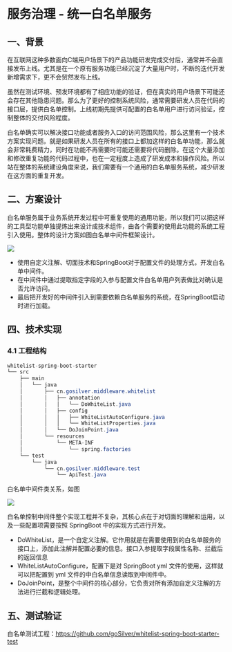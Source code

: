 # 服务治理 - 统一白名单服务
## 一、背景
在互联网这种多数面向C端用户场景下的产品功能研发完成交付后，通常并不会直接发布上线。尤其是在一个原有服务功能已经沉淀了大量用户时，不断的迭代开发新增需求下，更不会贸然发布上线。

虽然在测试环境、预发环境都有了相应功能的验证，但在真实的用户场景下可能还会存在其他隐患问题。那么为了更好的控制系统风险，通常需要研发人员在代码的接口层，提供白名单控制。上线初期先提供可配置的白名单用户进行访问验证，控制整体的交付风险程度。

白名单确实可以解决接口功能或者服务入口的访问范围风险，那么这里有一个技术方案实现问题。就是如果研发人员在所有的接口上都加这样的白名单功能，那么就会非常耗费精力，同时在功能不再需要时可能还需要将代码删除。在这个大量添加和修改重复功能的代码过程中，也在一定程度上造成了研发成本和操作风险。所以站在整体的系统建设角度来说，我们需要有一个通用的白名单服务系统，减少研发在这方面的重复开发。

## 二、方案设计
白名单服务属于业务系统开发过程中可重复使用的通用功能，所以我们可以把这样的工具型功能单独提炼出来设计成技术组件，由各个需要的使用此功能的系统工程引入使用。整体的设计方案如图白名单中间件框架设计。

![](https://p3-juejin.byteimg.com/tos-cn-i-k3u1fbpfcp/a2c492febbc742ba8eeb5425bea972cc~tplv-k3u1fbpfcp-jj-mark:3024:0:0:0:q75.awebp)

- 使用自定义注解、切面技术和SpringBoot对于配置文件的处理方式，开发白名单中间件。
- 在中间件中通过提取指定字段的入参与配置文件白名单用户列表做比对确认是否允许访问。
- 最后把开发好的中间件引入到需要依赖白名单服务的系统，在SpringBoot启动时进行加载。

## 四、技术实现
### 4.1 工程结构
```java
whitelist-spring-boot-starter
└── src
    ├── main
    │   └── java
    │       ├── cn.gosilver.middleware.whitelist
    │       │   ├── annotation
    │       │   │   └── DoWhiteList.java
    │       │   ├── config
    │       │   │   ├── WhiteListAutoConfigure.java
    │       │   │   └── WhiteListProperties.java
    │       │   └── DoJoinPoint.java
    │       └── resources
    │           └── META-INF 
    │               └── spring.factories
    └── test
        └── java
            └── cn.gosilver.middleware.test
                └── ApiTest.java
```

白名单中间件类关系，如图

![](https://p3-juejin.byteimg.com/tos-cn-i-k3u1fbpfcp/a1709991f4f14605a56955ea28bc48fe~tplv-k3u1fbpfcp-jj-mark:3024:0:0:0:q75.awebp)

白名单控制中间件整个实现工程并不复杂，其核心点在于对切面的理解和运用，以及一些配置项需要按照 SpringBoot 中的实现方式进行开发。

- DoWhiteList，是一个自定义注解。它作用就是在需要使用到的白名单服务的接口上，添加此注解并配置必要的信息。接口入参提取字段属性名称、拦截后的返回信息
- WhiteListAutoConfigure，配置下是对 SpringBoot yml 文件的使用，这样就可以把配置到 yml 文件的中白名单信息读取到中间件中。
- DoJoinPoint，是整个中间件的核心部分，它负责对所有添加自定义注解的方法进行拦截和逻辑处理。

## 五、测试验证
白名单测试工程：https://github.com/goSilver/whitelist-spring-boot-starter-test